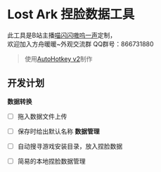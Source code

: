 # Lost Ark 捏脸数据工具

此工具是B站主播[喵闪闪嗷呜一声](https://b23.tv/JSHvl6u)定制，  
欢迎加入方舟暖暖~外观交流群 QQ群号：866731880

> 使用[AutoHotkey v2](https://www.autohotkey.com/)制作

## 开发计划
**数据转换**
- [ ] 拖入数据文件上传
- [ ] 保存时给出默认名称
**数据管理**
- [ ] 自动搜寻游戏安装目录，放入捏脸数据
- [ ] 简易的本地捏脸数据管理


